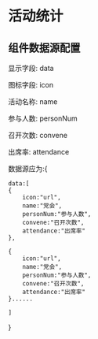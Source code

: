 # 活动统计
## 组件数据源配置
显示字段: data

图标字段: icon

活动名称: name

参与人数: personNum

召开次数: convene

出席率:   attendance

数据源应为:{

    data:[
    {
        icon:"url",
        name:"党会",
        personNum:"参与人数",
        convene:"召开次数",
        attendance:"出席率"
    },

    {
        icon:"url",
        name:"党会",
        personNum:"参与人数",
        convene:"召开次数",
        attendance:"出席率"
    }......

    ]

}
